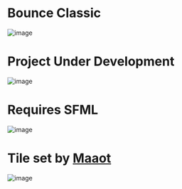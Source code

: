 # Bounce Classic
![image](https://github.com/Mubicool/Bounce-Classic/assets/62619170/546bf9bb-d43e-4f95-8508-03c8b04353e3)
# Project Under Development
![image](https://github.com/Mubicool/Bounce-Classic/assets/62619170/7d2688a4-9f0f-437e-9f25-af93ba6cc109)
# Requires SFML
![image](https://github.com/Mubicool/Bounce-Classic/assets/62619170/a0ec9d90-b2ff-49ec-b77d-a86205534253)
# Tile set by [Maaot](https://maaot.itch.io/mossy-cavern)
![image](https://github.com/Mubicool/Bounce-Classic/assets/62619170/bc41c621-bac8-45c3-ae91-373b6ed9d5d0)



